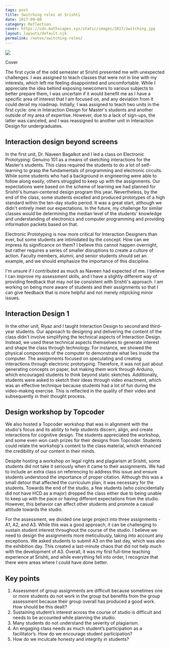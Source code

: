 ```yaml
---
tags: post
title: Switching roles at Srishti
date: 2017-09-08
category: Reflection
cover: https://cdn.mathscapes.xyz/static/images/2017/switching.jpg
layout: layouts/default.njk
permalink: /notes/switching-roles/
--- 
```


<img src="https://cdn.mathscapes.xyz/static/images/2017/switching.jpg"/>

Cover

The first cycle of the odd semester at Srishti presented me with unexpected challenges. I was assigned to teach classes that were not in line with my interests, which left me feeling disappointed and uncomfortable. While I appreciate the idea behind exposing newcomers to various subjects to better prepare them, I was uncertain if it would benefit me as I have a specific area of interest that I am focused on, and any deviation from it could derail my roadmap. Initially, I was assigned to teach two units in the first cycle: one in Interaction Design for Master's students and another outside of my area of expertise. However, due to a lack of sign-ups, the latter was canceled, and I was reassigned to another unit in Interaction Design for undergraduates.

## Interaction design beyond screens

In the first unit, Dr. Naveen Bagalkot and I led a class on Electronic Prototyping: Genuino 101 as a means of sketching interactions for the Master's students. This class required the students to do a lot of self-learning to grasp the fundamentals of programming and electronic circuits. While some students who had a background in engineering were able to follow along easily, others struggled to keep up with the assignments. Our expectations were based on the scheme of learning we had planned for Srishti's human-centered design program this year. Nevertheless, by the end of the class, some students excelled and produced prototypes of a high standard within the ten-day studio period. It was a great start, although we didn't entirely meet our expectations. In the future, my challenge for similar classes would be determining the median level of the students' knowledge and understanding of electronics and computer programming and providing information packets based on that.

Electronic Prototyping is now more critical for Interaction Designers than ever, but some students are intimidated by the concept. How can we impress its significance on them? I believe this cannot happen overnight, but rather requires a series of smaller disruptions to create a culture of action. Faculty members, alumni, and senior students should set an example, and we should emphasize the importance of this discipline.

I'm unsure if I contributed as much as Naveen had expected of me. I believe I can improve my assessment skills, and I have a slightly different way of providing feedback that may not be consistent with Srishti's approach. I am working on being more aware of students and their assignments so that I can give feedback that is more helpful and not merely nitpicking minor issues.

## Interaction Design 1

In the other unit, Riyaz and I taught Interaction Design to second and third-year students. Our approach to designing and delivering the content of the class didn't involve simplifying the technical aspects of Interaction Design. Instead, we used these technical aspects themselves to generate interest and shape the class through technology. For instance, we showed the physical components of the computer to demonstrate what lies inside the computer. The assignments focused on speculating and creating interactions through electronic prototyping. Therefore, it was not just about generating concepts on paper, but making them work through Arduino, which encouraged students to think beyond static sketches. Additionally, students were asked to sketch their ideas through video enactment, which was an effective technique because students had a lot of fun during the video-making exercise. This is reflected in the quality of their video and subsequently in their thought process.

## Design workshop by Topcoder

We also hosted a Topcoder workshop that was in alignment with the studio's focus and its ability to help students discern, align, and create interactions for cognitive design. The students appreciated the workshop, and some even won cash prizes for their designs from Topcoder. Students could relate the workshop's content to the class material, which enhanced the credibility of our content in their minds.

Despite hosting a workshop on legal rights and plagiarism at Srishti, some students did not take it seriously when it came to their assignments. We had to include an extra class on referencing to address this issue and ensure students understood the importance of proper citation. Although this was a small detour that affected the curriculum plan, it was necessary for the students. Towards the end of the studio, a few students (who coincidentally did not have HCD as a major) dropped the class either due to being unable to keep up with the pace or having different expectations from the studio. However, this behavior can affect other students and promote a casual attitude towards the studio.

For the assessment, we divided one large project into three assignments - A1, A2, and A3. While this was a good approach, it can be challenging to sustain student interest throughout the course of the studio. I believe we need to design the assignments more meticulously, taking into account any exceptions. We asked students to submit A3 on the last day, which was also the exhibition day. This created a last-minute chaos that did not help much with the development of A3. Overall, it was my first full-time teaching experience at Srishti, and while everything fell into order, I recognize that there were areas where I could have done better.

## Key points

1.  Assessment of group assignments are difficult because sometimes one or more students do not work in the group but benefits from the group assessment because their group overall has produced a good work. How should be this dealt?
2.  Sustaining student’s interest across the course of studio is difficult and needs to be accounted while planning the studio.
3.  Many students do not understand the severity of plagiarism.
4.  An engaging class needs as much student’s participation as a facilitator’s. How do we encourage student participation?
5.  How do we inculcate honesty and integrity in students?

